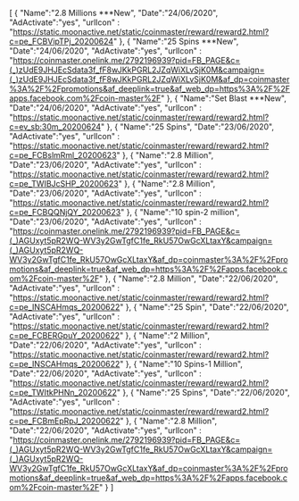 [
  {
       "Name":"2.8 Millions ***New",
       "Date":"24/06/2020",
       "AdActivate":"yes",
       "urlIcon" : "https://static.moonactive.net/static/coinmaster/reward/reward2.html?c=pe_FCBVipTPj_20200624"
   },
  {
       "Name":"25 Spins ***New",
       "Date":"24/06/2020",
       "AdActivate":"yes",
       "urlIcon" : "https://coinmaster.onelink.me/2792196939?pid=FB_PAGE&c=(_)zUdE9JHJEcSdata3f_fF8wJKkPGRL2JZqWiXLvSjK0M&campaign=(_)zUdE9JHJEcSdata3f_fF8wJKkPGRL2JZqWiXLvSjK0M&af_dp=coinmaster%3A%2F%2Fpromotions&af_deeplink=true&af_web_dp=https%3A%2F%2Fapps.facebook.com%2Fcoin-master%2F"
   },
  {
       "Name":"Set Blast ***New",
       "Date":"24/06/2020",
       "AdActivate":"yes",
       "urlIcon" : "https://static.moonactive.net/static/coinmaster/reward/reward2.html?c=ev_sb:30m_20200624"
   },
  {
       "Name":"25 Spins",
       "Date":"23/06/2020",
       "AdActivate":"yes",
       "urlIcon" : "https://static.moonactive.net/static/coinmaster/reward/reward2.html?c=pe_FCBslmRml_20200623"
   },
  {
       "Name":"2.8 Million",
       "Date":"23/06/2020",
       "AdActivate":"yes",
       "urlIcon" : "https://static.moonactive.net/static/coinmaster/reward/reward2.html?c=pe_TWIBJcSHP_20200623"
   },
  {
       "Name":"2.8 Million",
       "Date":"23/06/2020",
       "AdActivate":"yes",
       "urlIcon" : "https://static.moonactive.net/static/coinmaster/reward/reward2.html?c=pe_FCBQQNjQY_20200623"
   },
  {
       "Name":"10 spin-2 million",
       "Date":"23/06/2020",
       "AdActivate":"yes",
       "urlIcon" : "https://coinmaster.onelink.me/2792196939?pid=FB_PAGE&c=(_)AGUxyt5pR2WQ-WV3y2GwTgfC1fe_RkU57OwGcXLtaxY&campaign=(_)AGUxyt5pR2WQ-WV3y2GwTgfC1fe_RkU57OwGcXLtaxY&af_dp=coinmaster%3A%2F%2Fpromotions&af_deeplink=true&af_web_dp=https%3A%2F%2Fapps.facebook.com%2Fcoin-master%2F"
   },
 {
       "Name":"2.8 Million",
       "Date":"22/06/2020",
       "AdActivate":"yes",
       "urlIcon" : "https://static.moonactive.net/static/coinmaster/reward/reward2.html?c=pe_INSCAHmqs_20200622"
   },
  {
       "Name":"25 Spin",
       "Date":"22/06/2020",
       "AdActivate":"yes",
       "urlIcon" : "https://static.moonactive.net/static/coinmaster/reward/reward2.html?c=pe_FCBERGpuY_20200622"
   },
  {
       "Name":"2 Million",
       "Date":"22/06/2020",
       "AdActivate":"yes",
       "urlIcon" : "https://static.moonactive.net/static/coinmaster/reward/reward2.html?c=pe_INSCAHmqs_20200622"
   },
  {
       "Name":"10 Spins-1 Million",
       "Date":"22/06/2020",
       "AdActivate":"yes",
       "urlIcon" : "https://static.moonactive.net/static/coinmaster/reward/reward2.html?c=pe_TWItkPHNn_20200622"
   },
  {
       "Name":"25 Spins",
       "Date":"22/06/2020",
       "AdActivate":"yes",
       "urlIcon" : "https://static.moonactive.net/static/coinmaster/reward/reward2.html?c=pe_FCBmEpRpJ_20200622"
   },
  {
       "Name":"2.8 Million",
       "Date":"22/06/2020",
       "AdActivate":"yes",
       "urlIcon" : "https://coinmaster.onelink.me/2792196939?pid=FB_PAGE&c=(_)AGUxyt5pR2WQ-WV3y2GwTgfC1fe_RkU57OwGcXLtaxY&campaign=(_)AGUxyt5pR2WQ-WV3y2GwTgfC1fe_RkU57OwGcXLtaxY&af_dp=coinmaster%3A%2F%2Fpromotions&af_deeplink=true&af_web_dp=https%3A%2F%2Fapps.facebook.com%2Fcoin-master%2F"
   }
]
